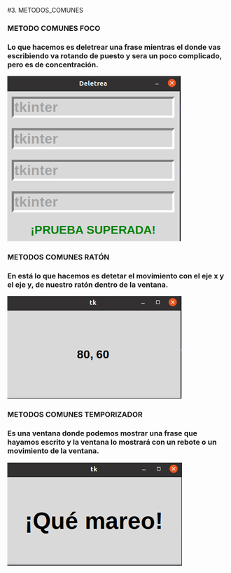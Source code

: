 #3. METODOS_COMUNES
### METODO COMUNES FOCO
### Lo que hacemos es deletrear una frase mientras el donde vas escribiendo va rotando de puesto y sera un poco complicado, pero es de concentración.
![metodos_comunes_fo co](metodos_comunes_foco.png "metodos_comunes_foco")
### METODOS COMUNES RATÓN 
### En está lo que hacemos es detetar el movimiento con el eje x y el eje y, de nuestro ratón dentro de la ventana.
![metodos_comunes_raton](metodos_comunes_raton.png "metodos_comunes_raton")
### METODOS COMUNES TEMPORIZADOR 
### Es una ventana donde podemos mostrar una frase que hayamos escrito y la ventana lo mostrará con un rebote o un movimiento de la ventana.
![metodos_comunes_temporizadores](metodos_comunes_temporizadores.png "metodos_comunes_temporizadores")